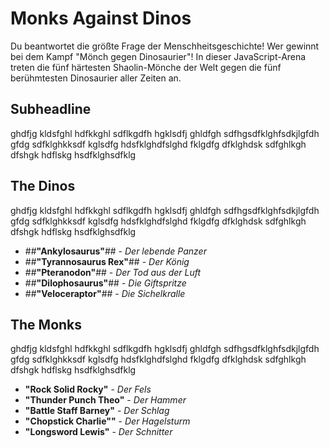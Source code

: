 # Monks Against Dinos
Du beantwortet die größte Frage der Menschheitsgeschichte! Wer gewinnt bei dem Kampf "Mönch gegen Dinosaurier"! In dieser JavaScript-Arena treten die fünf härtesten Shaolin-Mönche der Welt gegen die fünf berühmtesten Dinosaurier aller Zeiten an.

## Subheadline
ghdfjg kldsfghl hdfkkghl sdflkgdfh hgklsdfj ghldfgh sdfhgsdfklghfsdkjlgfdh gfdg sdfklghkksdf kglsdfg hdsfklghdfslghd fklgdfg dfklghdsk sdfghlkgh dfshgk hdflskg hsdfklghsdfklg

## The Dinos
ghdfjg kldsfghl hdfkkghl sdflkgdfh hgklsdfj ghldfgh sdfhgsdfklghfsdkjlgfdh gfdg sdfklghkksdf kglsdfg hdsfklghdfslghd fklgdfg dfklghdsk sdfghlkgh dfshgk hdflskg hsdfklghsdfklg

* ##**"Ankylosaurus"**##  -  *Der lebende Panzer*
* ##**"Tyrannosaurus Rex"**##  -  *Der König*
* ##**"Pteranodon"**##  -  *Der Tod aus der Luft*
* ##**"Dilophosaurus"**##  -  *Die Giftspritze*
* ##**"Veloceraptor"**##  -  *Die Sichelkralle*


## The Monks
ghdfjg kldsfghl hdfkkghl sdflkgdfh hgklsdfj ghldfgh sdfhgsdfklghfsdkjlgfdh gfdg sdfklghkksdf kglsdfg hdsfklghdfslghd fklgdfg dfklghdsk sdfghlkgh dfshgk hdflskg hsdfklghsdfklg

* **"Rock Solid Rocky"**  -  *Der Fels*
* **"Thunder Punch Theo"**  -  *Der Hammer*
* **"Battle Staff Barney"**  - *Der Schlag*
* **"Chopstick Charlie""**  -  *Der Hagelsturm*
* **"Longsword Lewis"**  -  *Der Schnitter*